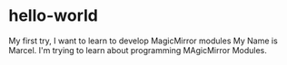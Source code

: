 # hello-world
My first try, I want to learn to develop MagicMirror modules
My Name is Marcel.
I'm trying to learn about programming MAgicMirror Modules.
